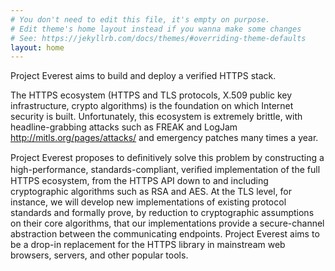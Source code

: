 ```yaml
---
# You don't need to edit this file, it's empty on purpose.
# Edit theme's home layout instead if you wanna make some changes
# See: https://jekyllrb.com/docs/themes/#overriding-theme-defaults
layout: home
---
```


   
<div class="home">

 
<p>Project Everest aims to build and deploy a verified HTTPS stack. </p>

<p>The HTTPS ecosystem (HTTPS and TLS protocols, X.509 public key infrastructure, crypto algorithms) is the foundation on which Internet security is built. Unfortunately, this ecosystem is extremely brittle, with headline-grabbing attacks such as FREAK and LogJam <a href="http://mitls.org/pages/attacks/">http://mitls.org/pages/attacks/</a> and emergency patches many times a year. </p>

<p>Project Everest proposes to deﬁnitively solve this problem by constructing a high-performance, standards-compliant, veriﬁed implementation of the full HTTPS ecosystem, from the HTTPS API down to and including cryptographic algorithms such as RSA and AES. At the TLS level, for instance, we will develop new implementations of existing protocol standards and formally prove, by reduction to cryptographic assumptions on their core algorithms, that our implementations provide a secure-channel abstraction between the communicating endpoints. Project Everest aims to be a drop-in replacement for the HTTPS library in mainstream web browsers, servers, and other popular tools.</p>
